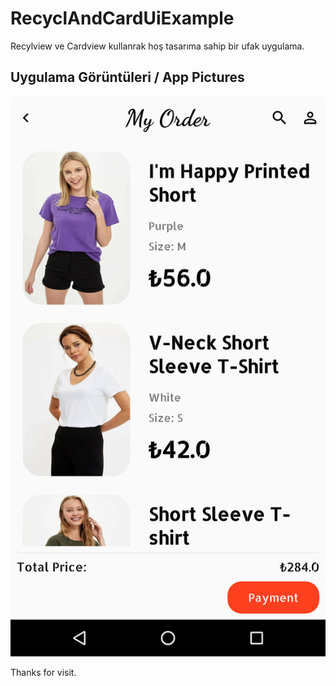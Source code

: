 # RecyclAndCardUiExample
Recylview ve Cardview kullanrak hoş tasarıma sahip bir ufak uygulama.

## Uygulama Görüntüleri / App Pictures

![alt text](https://github.com/cemilakan/EcommerceUiKit/blob/master/ecommerce.png?raw=true)

Thanks for visit.
